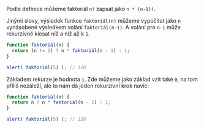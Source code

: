 Podle definice můžeme faktoriál `n!` zapsat jako `n * (n-1)!`.

Jinými slovy, výsledek funkce `faktoriál(n)` můžeme vypočítat jako `n` vynásobené výsledkem volání `faktoriál(n-1)`. A volání pro `n-1` může rekurzívně klesat níž a níž až k `1`.

```js run
function faktoriál(n) {
  return (n != 1) ? n * faktoriál(n - 1) : 1;
}

alert( faktoriál(5) ); // 120
```

Základem rekurze je hodnota `1`. Zde můžeme jako základ vzít také `0`, na tom příliš nezáleží, ale to nám dá jeden rekurzívní krok navíc:

```js run
function faktoriál(n) {
  return n ? n * faktoriál(n - 1) : 1;
}

alert( faktoriál(5) ); // 120
```
